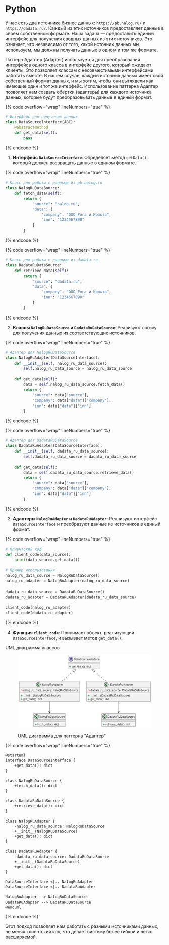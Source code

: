 # Python

У нас есть два источника бизнес данных: `https://pb.nalog.ru/` и `https://dadata.ru/`. Каждый из этих источников предоставляет данные в своем собственном формате. Наша задача — предоставить единый интерфейс для получения сводных данных из этих источников. Это означает, что независимо от того, какой источник данных мы используем, мы должны получать данные в одном и том же формате.

Паттерн Адаптер (Adapter) используется для преобразования интерфейса одного класса в интерфейс другого, который ожидают клиенты. Это позволяет классам с несовместимыми интерфейсами работать вместе. В нашем случае, каждый источник данных имеет свой собственный формат данных, и мы хотим, чтобы они выглядели как имеющие один и тот же интерфейс. Использование паттерна Адаптер позволяет нам создать обертки (адаптеры) для каждого источника данных, которые будут преобразовывать данные в единый формат.

{% code overflow="wrap" lineNumbers="true" %}
```python
# Интерфейс для получения данных
class DataSourceInterface(ABC):
    @abstractmethod
    def get_data(self):
        pass
```
{% endcode %}

1. **Интерфейс `DataSourceInterface`**: Определяет метод `getData()`, который должен возвращать данные в едином формате.

{% code overflow="wrap" lineNumbers="true" %}
```python
# Класс для работы с данными из pb.nalog.ru
class NalogRuDataSource:
    def fetch_data(self):
        return {
            "source": "nalog.ru",
            "data": {
                "company": "ООО Рога и Копыта",
                "inn": "1234567890"
            }
        }
```
{% endcode %}

{% code overflow="wrap" lineNumbers="true" %}
```python
# Класс для работы с данными из dadata.ru
class DadataRuDataSource:
    def retrieve_data(self):
        return {
            "source": "dadata.ru",
            "data": {
                "company": "ООО Рога и Копыта",
                "inn": "1234567890"
            }
        }
```
{% endcode %}

2. **Классы `NalogRuDataSource` и `DadataRuDataSource`**: Реализуют логику для получения данных из соответствующих источников.

{% code overflow="wrap" lineNumbers="true" %}
```python
# Адаптер для NalogRuDataSource
class NalogRuAdapter(DataSourceInterface):
    def __init__(self, nalog_ru_data_source):
        self.nalog_ru_data_source = nalog_ru_data_source

    def get_data(self):
        data = self.nalog_ru_data_source.fetch_data()
        return {
            "source": data["source"],
            "company": data["data"]["company"],
            "inn": data["data"]["inn"]
        }
```
{% endcode %}

{% code overflow="wrap" lineNumbers="true" %}
```python
# Адаптер для DadataRuDataSource
class DadataRuAdapter(DataSourceInterface):
    def __init__(self, dadata_ru_data_source):
        self.dadata_ru_data_source = dadata_ru_data_source

    def get_data(self):
        data = self.dadata_ru_data_source.retrieve_data()
        return {
            "source": data["source"],
            "company": data["data"]["company"],
            "inn": data["data"]["inn"]
        }
```
{% endcode %}

3. **Адаптеры `NalogRuAdapter` и `DadataRuAdapter`**: Реализуют интерфейс `DataSourceInterface` и преобразуют данные из источников в единый формат.

{% code overflow="wrap" lineNumbers="true" %}
```python
# Клиентский код
def client_code(data_source):
    print(data_source.get_data())

# Пример использования
nalog_ru_data_source = NalogRuDataSource()
nalog_ru_adapter = NalogRuAdapter(nalog_ru_data_source)

dadata_ru_data_source = DadataRuDataSource()
dadata_ru_adapter = DadataRuAdapter(dadata_ru_data_source)

client_code(nalog_ru_adapter)
client_code(dadata_ru_adapter)
```
{% endcode %}

4. **Функция `client_code`**: Принимает объект, реализующий `DataSourceInterface`, и вызывает метод `get_data()`.

UML диаграмма классов

<figure><img src="../../../../../.gitbook/assets/image (2) (1) (1) (1) (1) (1) (1) (1) (1) (1) (1) (1) (1).png" alt=""><figcaption><p>UML диаграмма для паттерна "Адаптер"</p></figcaption></figure>

{% code overflow="wrap" lineNumbers="true" %}
```plant-uml
@startuml
interface DataSourceInterface {
    +get_data(): dict
}

class NalogRuDataSource {
    +fetch_data(): dict
}

class DadataRuDataSource {
    +retrieve_data(): dict
}

class NalogRuAdapter {
    -nalog_ru_data_source: NalogRuDataSource
    +__init__(NalogRuDataSource)
    +get_data(): dict
}

class DadataRuAdapter {
    -dadata_ru_data_source: DadataRuDataSource
    +__init__(DadataRuDataSource)
    +get_data(): dict
}

DataSourceInterface <|.. NalogRuAdapter
DataSourceInterface <|.. DadataRuAdapter

NalogRuAdapter --> NalogRuDataSource
DadataRuAdapter --> DadataRuDataSource
@enduml
```
{% endcode %}

Этот подход позволяет нам работать с разными источниками данных, не меняя клиентский код, что делает систему более гибкой и легко расширяемой.

